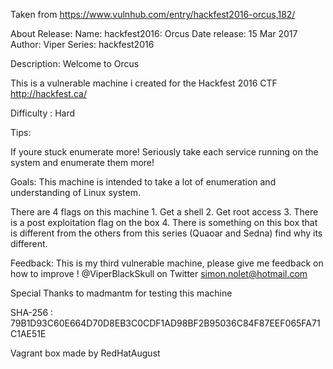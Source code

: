 Taken from https://www.vulnhub.com/entry/hackfest2016-orcus,182/ 

About Release:
    Name: hackfest2016: Orcus
    Date release: 15 Mar 2017
    Author: Viper
    Series: hackfest2016

Description:
Welcome to Orcus

This is a vulnerable machine i created for the Hackfest 2016 CTF http://hackfest.ca/

Difficulty : Hard

Tips:

If youre stuck enumerate more! Seriously take each service running on the system and enumerate them more!

Goals: This machine is intended to take a lot of enumeration and understanding of Linux system.

There are 4 flags on this machine 1. Get a shell 2. Get root access 3. There is a post exploitation flag on the box 4. There is something on this box that is different from the others from this series (Quaoar and Sedna) find why its different.

Feedback: This is my third vulnerable machine, please give me feedback on how to improve ! @ViperBlackSkull on Twitter simon.nolet@hotmail.com

Special Thanks to madmantm for testing this machine

SHA-256 : 79B1D93C60E664D70D8EB3C0CDF1AD98BF2B95036C84F87EEF065FA71C1AE51E

Vagrant box made by RedHatAugust
